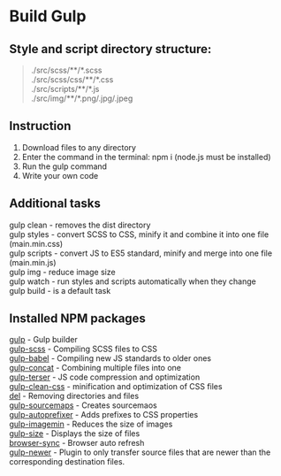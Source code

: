 # Build Gulp

## Style and script directory structure:
>./src/scss/\*\*/\*.scss  
>./src/scss/css/\*\*/\*.css   
>./src/scripts/\*\*/\*.js  
>./src/img/\*\*/\*.png/.jpg/.jpeg  

## Instruction
1. Download files to any directory  
2. Enter the command in the terminal: npm i (node.js must be installed)  
3. Run the gulp command  
4. Write your own code  

## Additional tasks
gulp clean - removes the dist directory  
gulp styles - convert SCSS to CSS, minify it and combine it into one file (main.min.css)  
gulp scripts - convert JS to ES5 standard, minify and merge into one file (main.min.js)  
gulp img - reduce image size  
gulp watch - run styles and scripts automatically when they change  
gulp build - is a default task  

## Installed NPM packages
[gulp](https://www.npmjs.com/package/gulp) - Gulp builder  
[gulp-scss](https://www.npmjs.com/package/gulp-scss) - Compiling SCSS files to CSS  
[gulp-babel](https://www.npmjs.com/package/gulp-babel) - Compiling new JS standards to older ones  
[gulp-concat](https://www.npmjs.com/package/gulp-concat) - Combining multiple files into one  
[gulp-terser](https://www.npmjs.com/package/gulp-terser) - JS code compression and optimization  
[gulp-clean-css](https://www.npmjs.com/package/gulp-clean-css) - minification and optimization of CSS files  
[del](https://www.npmjs.com/package/del) - Removing directories and files  
[gulp-sourcemaps](https://www.npmjs.com/search?q=gulp-sourcemaps) - Creates sourcemaos  
[gulp-autoprefixer](https://www.npmjs.com/package/gulp-autoprefixer) - Adds prefixes to CSS properties  
[gulp-imagemin](https://www.npmjs.com/package/gulp-imagemin) - Reduces the size of images  
[gulp-size](https://www.npmjs.com/package/gulp-size) - Displays the size of files  
[browser-sync](https://www.npmjs.com/package/browser-sync) - Browser auto refresh  
[gulp-newer](https://www.npmjs.com/package/gulp-newer) - Plugin to only transfer source files that are newer than the corresponding destination files.

